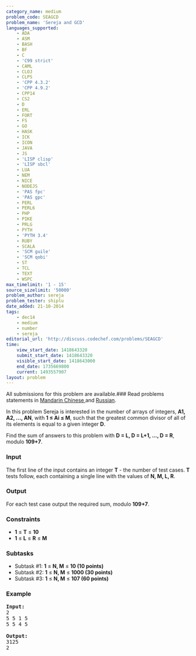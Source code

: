```yaml
---
category_name: medium
problem_code: SEAGCD
problem_name: 'Sereja and GCD'
languages_supported:
    - ADA
    - ASM
    - BASH
    - BF
    - C
    - 'C99 strict'
    - CAML
    - CLOJ
    - CLPS
    - 'CPP 4.3.2'
    - 'CPP 4.9.2'
    - CPP14
    - CS2
    - D
    - ERL
    - FORT
    - FS
    - GO
    - HASK
    - ICK
    - ICON
    - JAVA
    - JS
    - 'LISP clisp'
    - 'LISP sbcl'
    - LUA
    - NEM
    - NICE
    - NODEJS
    - 'PAS fpc'
    - 'PAS gpc'
    - PERL
    - PERL6
    - PHP
    - PIKE
    - PRLG
    - PYTH
    - 'PYTH 3.4'
    - RUBY
    - SCALA
    - 'SCM guile'
    - 'SCM qobi'
    - ST
    - TCL
    - TEXT
    - WSPC
max_timelimit: '1 - 15'
source_sizelimit: '50000'
problem_author: sereja
problem_tester: shiplu
date_added: 21-10-2014
tags:
    - dec14
    - medium
    - number
    - sereja
editorial_url: 'http://discuss.codechef.com/problems/SEAGCD'
time:
    view_start_date: 1418643320
    submit_start_date: 1418643320
    visible_start_date: 1418643000
    end_date: 1735669800
    current: 1493557907
layout: problem
---
```

All submissions for this problem are available.###  Read problems statements in [Mandarin Chinese ](http://www.codechef.com/download/translated/DEC14/mandarin/SEAGCD.pdf) and [Russian](http://www.codechef.com/download/translated/DEC14/russian/SEAGCD.pdf).

In this problem Sereja is interested in the number of arrays of integers, **A1, A2, ..., AN**, with **1 ≤ Ai ≤ M**, such that the greatest common divisor of all of its elements is equal to a given integer **D**.

Find the sum of answers to this problem with **D = L, D = L+1, ..., D = R**, modulo **109+7**.

### Input

The first line of the input contains an integer **T** - the number of test cases. **T** tests follow, each containing a single line with the values of **N, M, L, R**.

### Output

For each test case output the required sum, modulo **109+7**.

### Constraints

- **1** ≤ **T** ≤ **10**
- **1** ≤ **L** ≤ **R** ≤ **M**

### Subtasks

- Subtask #1: **1** ≤ **N, M** ≤ **10 (10 points)**
- Subtask #2: **1** ≤ **N, M** ≤ **1000 (30 points)**
- Subtask #3: **1** ≤ **N, M** ≤ **107 (60 points)**

### Example

<pre>
<b>Input:</b>
2
5 5 1 5
5 5 4 5

<b>Output:</b>
3125
2

</pre>